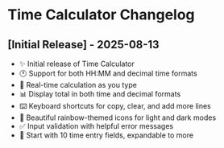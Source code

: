# Time Calculator Changelog

## [Initial Release] - 2025-08-13

- ✨ Initial release of Time Calculator
- 🕐 Support for both HH:MM and decimal time formats
- 🔄 Real-time calculation as you type
- 📊 Display total in both time and decimal formats
- ⌨️ Keyboard shortcuts for copy, clear, and add more lines
- 🌈 Beautiful rainbow-themed icons for light and dark modes
- ✅ Input validation with helpful error messages
- 📝 Start with 10 time entry fields, expandable to more
